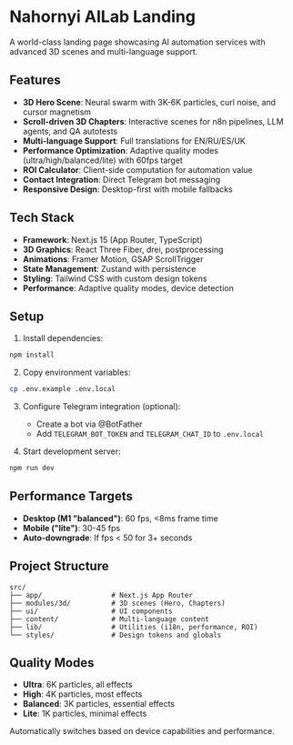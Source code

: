 # Nahornyi AILab Landing

A world-class landing page showcasing AI automation services with advanced 3D scenes and multi-language support.

## Features

- **3D Hero Scene**: Neural swarm with 3K-6K particles, curl noise, and cursor magnetism
- **Scroll-driven 3D Chapters**: Interactive scenes for n8n pipelines, LLM agents, and QA autotests
- **Multi-language Support**: Full translations for EN/RU/ES/UK
- **Performance Optimization**: Adaptive quality modes (ultra/high/balanced/lite) with 60fps target
- **ROI Calculator**: Client-side computation for automation value
- **Contact Integration**: Direct Telegram bot messaging
- **Responsive Design**: Desktop-first with mobile fallbacks

## Tech Stack

- **Framework**: Next.js 15 (App Router, TypeScript)
- **3D Graphics**: React Three Fiber, drei, postprocessing
- **Animations**: Framer Motion, GSAP ScrollTrigger
- **State Management**: Zustand with persistence
- **Styling**: Tailwind CSS with custom design tokens
- **Performance**: Adaptive quality modes, device detection

## Setup

1. Install dependencies:
```bash
npm install
```

2. Copy environment variables:
```bash
cp .env.example .env.local
```

3. Configure Telegram integration (optional):
   - Create a bot via @BotFather
   - Add `TELEGRAM_BOT_TOKEN` and `TELEGRAM_CHAT_ID` to `.env.local`

4. Start development server:
```bash
npm run dev
```

## Performance Targets

- **Desktop (M1 "balanced")**: 60 fps, <8ms frame time
- **Mobile ("lite")**: 30-45 fps
- **Auto-downgrade**: If fps < 50 for 3+ seconds

## Project Structure

```
src/
├── app/                 # Next.js App Router
├── modules/3d/          # 3D scenes (Hero, Chapters)
├── ui/                  # UI components
├── content/             # Multi-language content
├── lib/                 # Utilities (i18n, performance, ROI)
└── styles/              # Design tokens and globals
```

## Quality Modes

- **Ultra**: 6K particles, all effects
- **High**: 4K particles, most effects  
- **Balanced**: 3K particles, essential effects
- **Lite**: 1K particles, minimal effects

Automatically switches based on device capabilities and performance.
